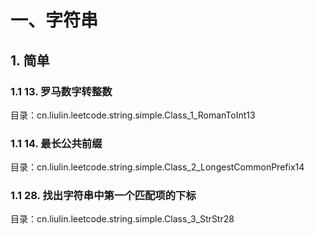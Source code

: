 # 一、字符串
## 1. 简单
### 1.1 13. 罗马数字转整数
目录：cn.liulin.leetcode.string.simple.Class_1_RomanToInt13
### 1.1 14. 最长公共前缀
目录：cn.liulin.leetcode.string.simple.Class_2_LongestCommonPrefix14
### 1.1 28. 找出字符串中第一个匹配项的下标
目录：cn.liulin.leetcode.string.simple.Class_3_StrStr28